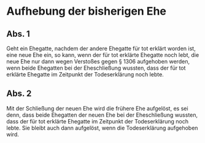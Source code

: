 # Aufhebung der bisherigen Ehe



## Abs. 1

 Geht ein Ehegatte, nachdem der andere Ehegatte für tot erklärt worden ist, eine neue Ehe ein, so kann, wenn der für tot erklärte Ehegatte noch lebt, die neue Ehe nur dann wegen Verstoßes gegen § 1306 aufgehoben werden, wenn beide Ehegatten bei der Eheschließung wussten, dass der für tot erklärte Ehegatte im Zeitpunkt der Todeserklärung noch lebte.

## Abs. 2

 Mit der Schließung der neuen Ehe wird die frühere Ehe aufgelöst, es sei denn, dass beide Ehegatten der neuen Ehe bei der Eheschließung wussten, dass der für tot erklärte Ehegatte im Zeitpunkt der Todeserklärung noch lebte. Sie bleibt auch dann aufgelöst, wenn die Todeserklärung aufgehoben wird. 

